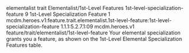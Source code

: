 <ability>
  <metadata>
    <class>elementalist</class>
    <feature_type>trait</feature_type>
    <file_dpath>Elementalist/1st-Level Features</file_dpath>
    <item_id>1st-level-specialization-feature</item_id>
    <item_index>9</item_index>
    <item_name>1st-Level Specialization Feature</item_name>
    <level>1</level>
    <scc>mcdm.heroes.v1:feature.trait.elementalist.1st-level-feature:1st-level-specialization-feature</scc>
    <scdc>1.1.1:5.2.7.1:09</scdc>
    <source>mcdm.heroes.v1</source>
    <type>feature/trait/elementalist/1st-level-feature</type>
  </metadata>
  <effects>
    <effect type="mundane">Your elemental specialization grants you a feature, as shown on the 1st-Level Elemental Specialization Features table.</effect>
  </effects>
</ability>
